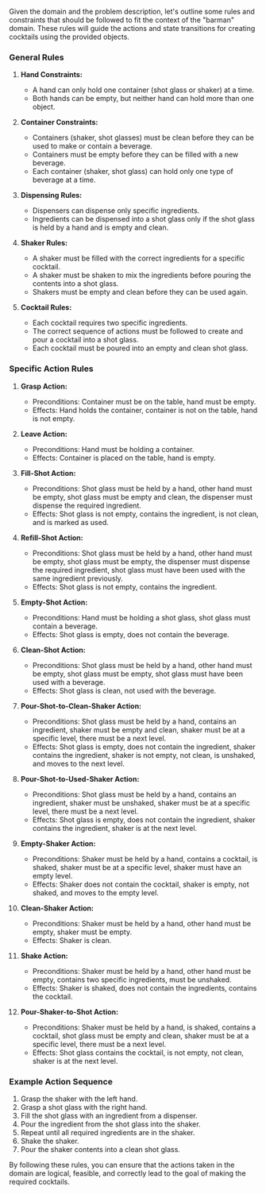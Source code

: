Given the domain and the problem description, let's outline some rules and constraints that should be followed to fit the context of the "barman" domain. These rules will guide the actions and state transitions for creating cocktails using the provided objects.

### General Rules

1. **Hand Constraints:**
   - A hand can only hold one container (shot glass or shaker) at a time.
   - Both hands can be empty, but neither hand can hold more than one object.

2. **Container Constraints:**
   - Containers (shaker, shot glasses) must be clean before they can be used to make or contain a beverage.
   - Containers must be empty before they can be filled with a new beverage.
   - Each container (shaker, shot glass) can hold only one type of beverage at a time.

3. **Dispensing Rules:**
   - Dispensers can dispense only specific ingredients.
   - Ingredients can be dispensed into a shot glass only if the shot glass is held by a hand and is empty and clean.

4. **Shaker Rules:**
   - A shaker must be filled with the correct ingredients for a specific cocktail.
   - A shaker must be shaken to mix the ingredients before pouring the contents into a shot glass.
   - Shakers must be empty and clean before they can be used again.

5. **Cocktail Rules:**
   - Each cocktail requires two specific ingredients.
   - The correct sequence of actions must be followed to create and pour a cocktail into a shot glass.
   - Each cocktail must be poured into an empty and clean shot glass.

### Specific Action Rules

1. **Grasp Action:**
   - Preconditions: Container must be on the table, hand must be empty.
   - Effects: Hand holds the container, container is not on the table, hand is not empty.

2. **Leave Action:**
   - Preconditions: Hand must be holding a container.
   - Effects: Container is placed on the table, hand is empty.

3. **Fill-Shot Action:**
   - Preconditions: Shot glass must be held by a hand, other hand must be empty, shot glass must be empty and clean, the dispenser must dispense the required ingredient.
   - Effects: Shot glass is not empty, contains the ingredient, is not clean, and is marked as used.

4. **Refill-Shot Action:**
   - Preconditions: Shot glass must be held by a hand, other hand must be empty, shot glass must be empty, the dispenser must dispense the required ingredient, shot glass must have been used with the same ingredient previously.
   - Effects: Shot glass is not empty, contains the ingredient.

5. **Empty-Shot Action:**
   - Preconditions: Hand must be holding a shot glass, shot glass must contain a beverage.
   - Effects: Shot glass is empty, does not contain the beverage.

6. **Clean-Shot Action:**
   - Preconditions: Shot glass must be held by a hand, other hand must be empty, shot glass must be empty, shot glass must have been used with a beverage.
   - Effects: Shot glass is clean, not used with the beverage.

7. **Pour-Shot-to-Clean-Shaker Action:**
   - Preconditions: Shot glass must be held by a hand, contains an ingredient, shaker must be empty and clean, shaker must be at a specific level, there must be a next level.
   - Effects: Shot glass is empty, does not contain the ingredient, shaker contains the ingredient, shaker is not empty, not clean, is unshaked, and moves to the next level.

8. **Pour-Shot-to-Used-Shaker Action:**
   - Preconditions: Shot glass must be held by a hand, contains an ingredient, shaker must be unshaked, shaker must be at a specific level, there must be a next level.
   - Effects: Shot glass is empty, does not contain the ingredient, shaker contains the ingredient, shaker is at the next level.

9. **Empty-Shaker Action:**
   - Preconditions: Shaker must be held by a hand, contains a cocktail, is shaked, shaker must be at a specific level, shaker must have an empty level.
   - Effects: Shaker does not contain the cocktail, shaker is empty, not shaked, and moves to the empty level.

10. **Clean-Shaker Action:**
    - Preconditions: Shaker must be held by a hand, other hand must be empty, shaker must be empty.
    - Effects: Shaker is clean.

11. **Shake Action:**
    - Preconditions: Shaker must be held by a hand, other hand must be empty, contains two specific ingredients, must be unshaked.
    - Effects: Shaker is shaked, does not contain the ingredients, contains the cocktail.

12. **Pour-Shaker-to-Shot Action:**
    - Preconditions: Shaker must be held by a hand, is shaked, contains a cocktail, shot glass must be empty and clean, shaker must be at a specific level, there must be a next level.
    - Effects: Shot glass contains the cocktail, is not empty, not clean, shaker is at the next level.

### Example Action Sequence

1. Grasp the shaker with the left hand.
2. Grasp a shot glass with the right hand.
3. Fill the shot glass with an ingredient from a dispenser.
4. Pour the ingredient from the shot glass into the shaker.
5. Repeat until all required ingredients are in the shaker.
6. Shake the shaker.
7. Pour the shaker contents into a clean shot glass.

By following these rules, you can ensure that the actions taken in the domain are logical, feasible, and correctly lead to the goal of making the required cocktails.